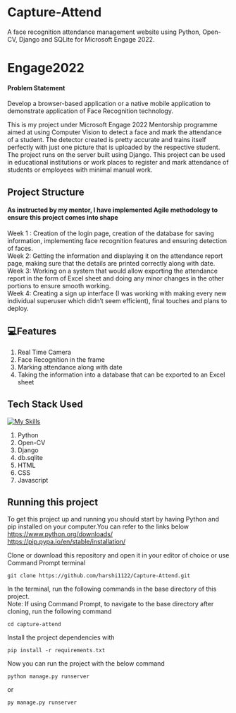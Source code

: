 # Capture-Attend
A face recognition attendance management website using Python, Open-CV, Django and SQLite for Microsoft Engage 2022.

# Engage2022
 #### Problem Statement
Develop a browser-based application or a native mobile application to demonstrate application of Face Recognition technology. <br>

 This is my project under Microsoft Engage 2022 Mentorship programme aimed at using Computer Vision to detect a face and mark the attendance of a student. The detector created is pretty   accurate and trains itself perfectly with just one picture that is uploaded by the respective student. The project runs on the server built using Django.
 This project can be used in educational institutions or work places to register and mark attendance of students or employees with minimal manual work.
 
 ## Project Structure
  #### As instructed by my mentor, I have implemented Agile methodology to ensure this project comes into shape
  Week 1 : Creation of the login page, creation of the database for saving information, implementing face recognition features and ensuring detection of faces.
  <br> Week 2: Getting the information and displaying it on the attendance report page, making sure that the details are printed correctly along with date.
<br> Week 3: Working on a system that would allow exporting the attendance report in the form of Excel sheet and doing any minor changes in the other portions to ensure smooth working.
<br> Week 4: Creating a sign up interface (I was working with making every new individual superuser which didn’t seem efficient), final touches and plans to deploy.

 ## 💻Features
 1. Real Time Camera
 2. Face Recognition in the frame
 3. Marking attendance along with date
4. Taking the information into a database that can be exported to an Excel sheet

 ## Tech Stack Used
 [![My Skills](https://skills.thijs.gg/icons?i=python,js,html,css,django)](https://skills.thijs.gg)
 1. Python 
 2. Open-CV
 3. Django
 4. db.sqlite
 5. HTML
 6. CSS
 7. Javascript 
 
 
## Running this project

To get this project up and running you should start by having Python and pip installed on your computer.You can refer to the links below <br>
https://www.python.org/downloads/ <br>
https://pip.pypa.io/en/stable/installation/ <br>

Clone or download this repository and open it in your editor of choice or use Command Prompt terminal
```
git clone https://github.com/harshi1122/Capture-Attend.git
```
In the terminal, run the following commands in the base directory of this project.<br> 
Note: If using Command Prompt, to navigate to the base directory after cloning, run the following command
```
cd capture-attend
```
Install the project dependencies with
```
pip install -r requirements.txt
```
Now you can run the project with the below command
```
python manage.py runserver
```
or
```
py manage.py runserver
```



